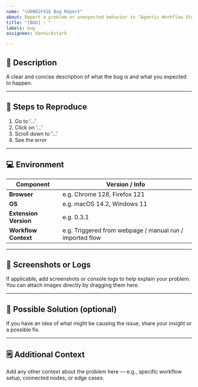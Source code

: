 ```yaml
---
name: "\U0001F41E Bug Report"
about: Report a problem or unexpected behavior in "Agentic Workflow Studio"
title: "[BUG] : "
labels: bug
assignees: dannickstark

---
```


## 🐛 Description

A clear and concise description of what the bug is and what you expected to happen.

---

## 🔁 Steps to Reproduce

1. Go to '...'
2. Click on '...'
3. Scroll down to '...'
4. See the error

---

## 💻 Environment

| Component | Version / Info |
|------------|----------------|
| **Browser** | e.g. Chrome 128, Firefox 121 |
| **OS** | e.g. macOS 14.2, Windows 11 |
| **Extension Version** | e.g. 0.3.1 |
| **Workflow Context** | e.g. Triggered from webpage / manual run / imported flow |

---

## 📸 Screenshots or Logs

If applicable, add screenshots or console logs to help explain your problem.  
You can attach images directly by dragging them here.

---

## 🧩 Possible Solution (optional)

If you have an idea of what might be causing the issue, share your insight or a possible fix.

---

## 🗒️ Additional Context

Add any other context about the problem here — e.g., specific workflow setup, connected nodes, or edge cases.
